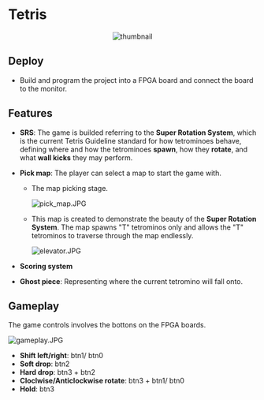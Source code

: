 # Tetris

<div style="text-align: center"><img src="https://github.com/shflte/verilog_tetris/blob/master/img/snapshot.jpeg" alt="thumbnail" style="display:inline-block"/></div>

## Deploy

* Build and program the project into a FPGA board and connect the board to the monitor.

## Features

* **SRS**: The game is builded referring to the **Super Rotation System**, which is the current Tetris Guideline standard for how tetrominoes behave, defining where and how the tetrominoes **spawn**, how they **rotate**, and what **wall kicks** they may perform.

* **Pick map**: The player can select a map to start the game with.

  * The map picking stage.

    ![pick_map.JPG](https://github.com/shflte/verilog_tetris/blob/master/img/pick_map.jpg)

  * This map is created to demonstrate the beauty of the **Super Rotation System**.  The map spawns "T" tetrominos only and allows the "T" tetrominos to traverse through the map endlessly.

    ![elevator.JPG](https://github.com/shflte/verilog_tetris/blob/master/img/elevator.jpg) 

* **Scoring system**

* **Ghost piece**: Representing where the current tetromino will fall onto.

  

## Gameplay

The game controls involves the bottons on the FPGA boards.

![gameplay.JPG](https://github.com/shflte/verilog_tetris/blob/master/img/gameplay.jpg)

* **Shift left/right**: btn1/ btn0
* **Soft drop**: btn2
* **Hard drop**: btn3 + btn2
* **Cloclwise/Anticlockwise rotate**: btn3 + btn1/ btn0
* **Hold**: btn3